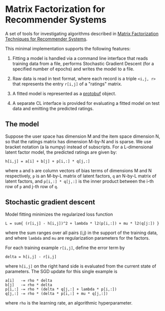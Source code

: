 # Matrix Factorization for Recommender Systems

A set of tools for investigating algorithms described in
[Matrix Factorization Techniques for Recommender Systems](http://dl.acm.org/citation.cfm?id=1608614).

This minimal implementation supports the following features:

  1. Fitting a model is handled via a command line interface that reads
     training data from a file, performs Stochastic Gradient Descent (for
      a specified number of epochs) and writes the model to a file.

  1. Raw data is read in text format, where each record is a triple `<i,j, r>`
     that represents the entry `r[i,j]` of a "ratings" matrix.  

  3. A fitted model is represented as a
     [protobuf](https://developers.google.com/protocol-buffers/)
     object.

  4. A separate CL interface is provided for evaluating a fitted model on test
     data and emitting the predicted ratings.


## The model

Suppose the user space has dimension M and the item space dimension N, so
that the ratings matrix has dimension M-by-N and is sparse. We use bracket
notation (a la numpy) instead of subscripts. For a L-dimensional latent
factor model, the predicted ratings are given by:

    h[i,j] = a[i] + b[j] + p[i,:] * q[j,:]

where `a` and `b` are column vectors of bias terms of dimensions M and N
respectively, `p` is an M-by-L matrix of latent factors, `q` an N-by-L matrix
of latent factors, and `p[i,:] * q[j,:]` is the inner product between the
i-th row of `p` and j-th row of `q`.


## Stochastic gradient descent

Model fitting minimizes the regularized loss function

    L = sum{ (r[i,j] - h[i,j])^2 + lambda * l2(p[i,:]) + mu * l2(q[j:]) }

where the sum ranges over all pairs (i,j) in the support of the training data,
and where `lambda` and `mu` are regularization parameters for the factors.

For each training example `r[i,j]`, define the error term by

    delta = h[i,j] - r[i,j]

where `h[i,j]` on the right hand side is evaluated from the current state of
parameters. The SGD update for this single example is

    a[i]   -= rho * delta
    b[j]   -= rho * delta
    p[i,:] -= rho * (delta * q[j,:] + lambda * p[i,:])
    q[j,:] -= rho * (delta * p[i,:] + mu * q[j,:])

where `rho` is the learning rate, an algorithmic hyperparameter.
